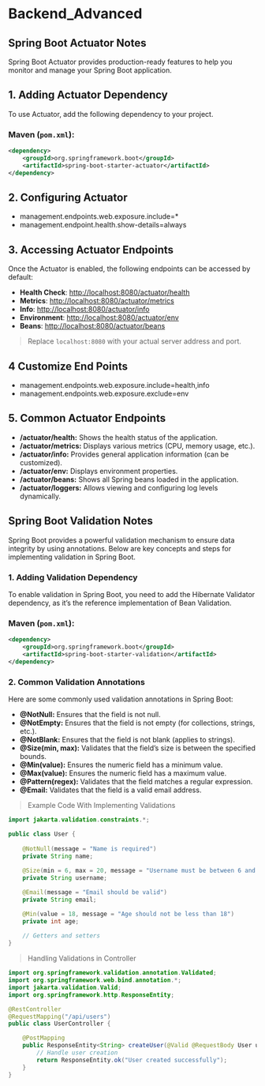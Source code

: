 # Backend_Advanced

## Spring Boot Actuator Notes

Spring Boot Actuator provides production-ready features to help you monitor and manage your Spring Boot application.

## 1. Adding Actuator Dependency

To use Actuator, add the following dependency to your project.

### Maven (`pom.xml`):

```xml
<dependency>
    <groupId>org.springframework.boot</groupId>
    <artifactId>spring-boot-starter-actuator</artifactId>
</dependency>
```
## 2. Configuring Actuator
- management.endpoints.web.exposure.include=*
- management.endpoint.health.show-details=always


## 3. Accessing Actuator Endpoints

Once the Actuator is enabled, the following endpoints can be accessed by default:

- **Health Check**: [http://localhost:8080/actuator/health](http://localhost:8080/actuator/health)
- **Metrics**: [http://localhost:8080/actuator/metrics](http://localhost:8080/actuator/metrics)
- **Info**: [http://localhost:8080/actuator/info](http://localhost:8080/actuator/info)
- **Environment**: [http://localhost:8080/actuator/env](http://localhost:8080/actuator/env)
- **Beans**: [http://localhost:8080/actuator/beans](http://localhost:8080/actuator/beans)

> Replace `localhost:8080` with your actual server address and port.

## 4 Customize End Points

- management.endpoints.web.exposure.include=health,info
- management.endpoints.web.exposure.exclude=env

## 5. Common Actuator Endpoints
- **/actuator/health:**  Shows the health status of the application.
- **/actuator/metrics:** Displays various metrics (CPU, memory usage, etc.).
- **/actuator/info:**    Provides general application information (can be customized).
- **/actuator/env:**     Displays environment properties.
- **/actuator/beans:**   Shows all Spring beans loaded in the application.
- **/actuator/loggers:** Allows viewing and configuring log levels dynamically.


## Spring Boot Validation Notes

Spring Boot provides a powerful validation mechanism to ensure data integrity by using annotations. Below are key concepts and steps for implementing validation in Spring Boot.

### 1. Adding Validation Dependency

To enable validation in Spring Boot, you need to add the Hibernate Validator dependency, as it’s the reference implementation of Bean Validation.

### Maven (`pom.xml`):

```xml
<dependency>
    <groupId>org.springframework.boot</groupId>
    <artifactId>spring-boot-starter-validation</artifactId>
</dependency>
```
### 2. Common Validation Annotations
Here are some commonly used validation annotations in Spring Boot:

- **@NotNull:** Ensures that the field is not null.
- **@NotEmpty:** Ensures that the field is not empty (for collections, strings, etc.).
- **@NotBlank:** Ensures that the field is not blank (applies to strings).
- **@Size(min, max):** Validates that the field’s size is between the specified bounds.
- **@Min(value):** Ensures the numeric field has a minimum value.
- **@Max(value):** Ensures the numeric field has a maximum value.
- **@Pattern(regex):** Validates that the field matches a regular expression.
- **@Email:** Validates that the field is a valid email address.

> Example Code With Implementing Validations
```java
import jakarta.validation.constraints.*;

public class User {
    
    @NotNull(message = "Name is required")
    private String name;
    
    @Size(min = 6, max = 20, message = "Username must be between 6 and 20 characters")
    private String username;

    @Email(message = "Email should be valid")
    private String email;

    @Min(value = 18, message = "Age should not be less than 18")
    private int age;
    
    // Getters and setters
}
```
> Handling Validations in Controller

```java
import org.springframework.validation.annotation.Validated;
import org.springframework.web.bind.annotation.*;
import jakarta.validation.Valid;
import org.springframework.http.ResponseEntity;

@RestController
@RequestMapping("/api/users")
public class UserController {

    @PostMapping
    public ResponseEntity<String> createUser(@Valid @RequestBody User user) {
        // Handle user creation
        return ResponseEntity.ok("User created successfully");
    }
}
```

